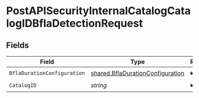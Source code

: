 # PostAPISecurityInternalCatalogCatalogIDBflaDetectionRequest


## Fields

| Field                                                                                       | Type                                                                                        | Required                                                                                    | Description                                                                                 |
| ------------------------------------------------------------------------------------------- | ------------------------------------------------------------------------------------------- | ------------------------------------------------------------------------------------------- | ------------------------------------------------------------------------------------------- |
| `BflaDurationConfiguration`                                                                 | [shared.BflaDurationConfiguration](../../../pkg/models/shared/bfladurationconfiguration.md) | :heavy_check_mark:                                                                          | N/A                                                                                         |
| `CatalogID`                                                                                 | *string*                                                                                    | :heavy_check_mark:                                                                          | N/A                                                                                         |